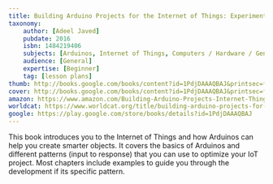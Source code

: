 ```yaml
---
title: Building Arduino Projects for the Internet of Things: Experiments with Real-World Applications
taxonomy:
	author: [Adeel Javed]
	pubdate: 2016
	isbn: 1484219406
	subjects: [Arduinos, Internet of Things, Computers / Hardware / General, Computers / Networking / General, Computers / Programming Languages / General, Computers / Software Development & Engineering / General, Computers / Programming / General]
	audience: [General]
	expertise: [Beginner]
	tag: [lesson plans]
thumb: http://books.google.com/books/content?id=1PdjDAAAQBAJ&printsec=frontcover&img=1&zoom=2&edge=curl&imgtk=AFLRE70X2V06VX7YWmxjHt8p_Psn0M6vm8HRyoOenzDvIJ7Sg7cptG9LZEQIDmQa89nKFZTQ-WCXyPlphEFHzfPmB4RGrE-h_H6-9XiIJeEOHkGT95j3i82e3jcDv388CTp1FdtMwHAM&source=gbs_api
cover: http://books.google.com/books/content?id=1PdjDAAAQBAJ&printsec=frontcover&img=1&zoom=6&edge=curl&imgtk=AFLRE70nIXNxidzx-LSmnFq8HcL-wlqTHo0JXFp0ZT_YoCPEAITSk6XVJVavwd4008C_Ks25rUhmlidx1rtqbESrwPJUzPzQiC2YB0OphtceCQOBUHpMDppQE5h9iPmYb7oYc8V6BPKA&source=gbs_api
amazon: https://www.amazon.com/Building-Arduino-Projects-Internet-Things-ebook/dp/B01HUOW60K/ref=sr_1_1?keywords=Building+Arduino+projects+for+the+internet+of+things+%3A+experiments+with+real-world+applications&qid=1571080037&sr=8-1
worldcat: https://www.worldcat.org/title/building-arduino-projects-for-the-internet-of-things-experiments-with-real-world-applications/oclc/948547274&referer=brief_results
google: https://play.google.com/store/books/details?id=1PdjDAAAQBAJ
---
```

This book introduces you to the Internet of Things and how Arduinos can help you create smarter objects.  It covers the basics of Arduinos and different patterns (input to response) that you can use to optimize your IoT project.  Most chapters include examples to guide you through the development if its specific pattern.